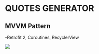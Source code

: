 # QUOTES GENERATOR
## MVVM Pattern


-Retrofit 2, Coroutines, RecyclerView


![](https://i.ibb.co/1rSJptB/Screenshot-1635709097.png)

